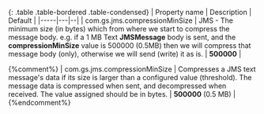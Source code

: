 
{: .table .table-bordered .table-condensed}
| Property name | Description | Default   |
|-----|---|--|
| com.gs.jms.compressionMinSize | JMS - The minimum size (in bytes) which from where we start to compress the message body. e.g. if a 1 MB Text **JMSMessage** body is sent, and the **compressionMinSize** value is 500000 (0.5MB) then we will compress that message body (only), otherwise we will send (write) it as is. | **500000** |

{%comment%}
| com.gs.jms.compressionMinSize | Compresses a JMS text message's data if its size is larger than a configured value (threshold). The message data is compressed when sent, and decompressed when received. The value assigned should be in bytes. | **500000** (0.5 MB) |
{%endcomment%}